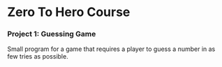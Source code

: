 # Zero To Hero Course

### Project 1: Guessing Game

Small program for a game that requires a player to guess a number in as few tries as possible.

